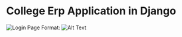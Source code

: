 # College Erp Application in Django

![Login Page](/screenshots/Screenshot(61).png)
Format: ![Alt Text](url)

